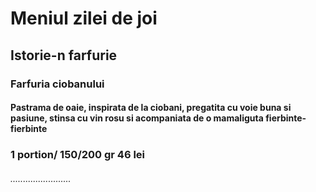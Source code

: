 # Meniul zilei de joi

## Istorie-n farfurie

### Farfuria ciobanului 

#### Pastrama de  oaie, inspirata de la ciobani, pregatita cu voie buna si pasiune, stinsa cu vin rosu si acompaniata de o mamaliguta fierbinte-fierbinte

### 1 portion/ 150/200 gr                     46 lei

###### ........................

